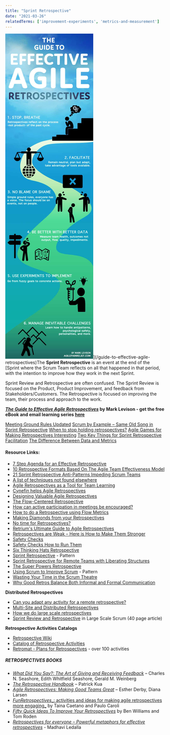 ```yaml
---
title: "Sprint Retrospective"
date: "2021-03-26"
relatedTerms: ['improvement-experiments', 'metrics-and-measurement']
---
```


![The Guide to Effective Agile Retrospectives Infographic by Mark Levison Agile Pain Relief](images/The-Guide-to-Effective-Agile-Retrospectives-infographic-v1-1-1-scaled.jpg)](/guide-to-effective-agile-retrospectives)The **Sprint Retrospective** is an event at the end of the [Sprint where the Scrum Team reflects on all that happened in that period, with the intention to improve how they work in the next Sprint.

Sprint Review and Retrospective are often confused. The Sprint Review is focused on the Product, Product Improvement, and feedback from Stakeholders/Customers. The Retrospective is focused on improving the team, their process and approach to the work.

**[_The Guide to Effective Agile Retrospectives_](/guide-to-effective-agile-retrospectives) by Mark Levison - get the free eBook and email learning series [here](/guide-to-effective-agile-retrospectives)**

[Meeting Ground Rules Updated](/blog/meeting-ground-rules-updated.html) [Scrum by Example – Same Old Song in Sprint Retrospective](/blog/same-old-song-in-sprint-retrospective.html) [When to stop holding retrospectives?](/blog/when-to-stop-holding-retrospectives.html) [Agile Games for Making Retrospectives Interesting](/blog/agile-games-for-making-retrospectives-interesting.html) [Two Key Things for Sprint Retrospective Facilitation](/blog/two-key-things-for-sprint-retrospective-facilitation.html) [The Difference Between Data and Metrics](/blog/be-better-with-better-data.html)

#### Resource Links:

- [7 Step Agenda for an Effective Retrospective](https://www.thoughtworks.com/insights/blog/7-step-agenda-effective-retrospective)
- [10 Retrospective Formats Based On The Agile Team Effectiveness Model](https://medium.com/the-liberators/10-retrospective-formats-based-on-the-agile-team-effectiveness-model-98936622d11b)
- [21 Sprint Retrospective Anti-Patterns Impeding Scrum Teams](https://age-of-product.com/sprint-retrospective-anti-patterns/)
- [A list of techniques not found elsewhere](https://medium.com/agile-outside-the-box/looking-for-a-new-retrospective-technique-try-one-of-these-19a109b1f1cd)
- [Agile Retrospectives as a Tool for Team Learning](https://www.agilealliance.org/agile-retrospectives-as-a-tool-for-team-learning/)
- [Cynefin helps Agile Retrospectives](https://teotti.com/cynefin-helps-agile-retrospectives/)
- [Designing Valuable Agile Retrospectives](https://www.benlinders.com/2014/designing-valuable-agile-retrospectives/)
- [The Flow-Centered Retrospective](https://medium.com/idealo-tech-blog/the-flow-centered-retrospective-learn-to-make-your-team-flow-986485b35975)
- [How can active participation in meetings be encouraged?](https://www.retrium.com/blog/how-to-encourage-your-team-to-speak-up-in-meetings)
- [How to do a Retrospective using Flow Metrics](https://medium.com/the-liberators/how-to-do-a-retrospective-using-flow-metrics-612bf48bdeba)
- [Making Diamonds from your Retrospectives](https://www.agile42.com/en/blog/making-diamonds-your-retrospectives-diamond-participatory-decision-making)
- [No time for Retrospectives?](https://chrisdaviescoach.medium.com/no-time-for-retrospectives-a41edb3a5bbf)
- [Retrium's Ultimate Guide to Agile Retrospectives](https://www.retrium.com/ultimate-guide-to-agile-retrospectives/intro)
- [Retrospectives are Weak – Here is How to Make Them Stronger](https://www.infoq.com/articles/retrospectives-weak-stronger/)
- [Safety Checks](https://stevenmsmith.com/ar-safety-check/)
- [Safety Checks How to Run Them](https://lizkeogh.com/2012/12/05/how-to-run-safety-checks/)
- [Six Thinking Hats Retrospective](https://unconsciousagile.com/2024/02/17/six-thinking-hats-retrospective.html)
- [Sprint Retrospective](https://sites.google.com/a/scrumplop.org/published-patterns/value-stream/sprint/sprint-retrospective) - Pattern
- [Sprint Retrospective for Remote Teams with Liberating Structures](https://medium.com/serious-scrum/sprint-retrospective-for-distributed-teams-with-liberating-structures-b4a9a685d075)
- [The Super Powers Retrospective](https://www.andycleff.com/2018/03/team-superpowers-retrospective/)
- [Using Scrum to Improve Scrum](https://sites.google.com/a/scrumplop.org/published-patterns/retrospective-pattern-language/scrumming-the-scrum) - Pattern
- [Wasting Your Time in the Scrum Theatre](https://janfarkas.com/wasting-time-in-scrum-theatre-sprint_retrospective/)
- [Why Good Retros Balance Both Informal and Formal Communication](https://www.retrium.com/blog/why-good-retrospectives-balance-informal-and-formal-communication)

**Distributed Retrospectives**

- [Can you adapt any activity for a remote retrospective?](https://retromat.org/blog/can-you-adapt-any-activity-for-a-remote-retrospective/)
- [Multi-Site and Distributed Retrospectives](https://www.agiletrainings.eu/2015/12/06/multi-site-and-distributed-retrospectives/)
- [How we do large scale retrospectives](https://engineering.atspotify.com/2015/11/large-scale-retros/)
- [Sprint Review and Retrospective](https://www.informit.com/articles/article.aspx?p=1564482) in Large Scale Scrum (40 page article)

**Retrospective Activities Catalogs**

- [Retrospective Wiki](https://retrospectivewiki.org/index.php?title=Agile_Retrospective_Resource_Wiki)
- [Catalog of Retrospective Activities](https://www.funretrospectives.com/)
- [Retromat - Plans for Retrospectives](https://retromat.org/en/?id=85-62-58-72-17) - over 100 activities

##### RETROSPECTIVES BOOKS

- [_What Did You Say?: The Art of Giving and Receiving Feedback_](https://www.amazon.com/What-Did-You-Say-Receiving/dp/0965043002/&tag=notesfromatoo-20) – Charles N. Seashore, Edith Whitfield Seashore, Gerald M. Weinberg
- [_The Retrospective Handbook_](https://leanpub.com/the-retrospective-handbook) – Patrick Kua
- [_Agile Retrospectives: Making Good Teams Great_](https://www.amazon.ca/Agile-Retrospectives-Making-Teams-Great/dp/0977616649/&tag=notesfromatoo-20) – Esther Derby, Diana Larsen
- [_FunRetrospectives__: activities and ideas for making agile retrospectives more engaging_](https://www.amazon.ca/FunRetrospectives-activities-making-retrospectives-engaging/dp/6586660076/&tag=notesfromatoo-20) by Taina Caetano and Paulo Caroli
- [_Fifty Quick Ideas To Improve Your Retrospectives_](https://fiftyquickideas.com/) by Ben Williams and Tom Roden
- _[Retrospectives for everyone – Powerful metaphors for effective retrospectives](https://www.amazon.ca/Retrospectives-everyone-metaphors-effective-retrospectives/dp/164760849X/&tag=notesfromatoo-20)_ - Madhavi Ledalla

